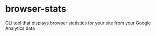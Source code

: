 browser-stats
=============

CLI tool that displays browser statistics for your site from your Google Analytics data 
